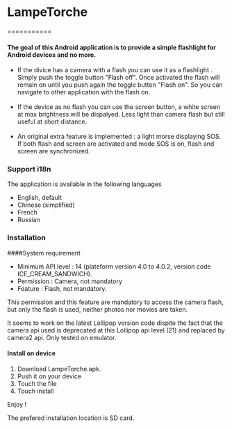 # LampeTorche
===========

#### The goal of this Android application is to provide a simple flashlight for Android devices and no more.
<ul>

  <li>If the divice has a camera with a flash you can use it as a flashlight . Simply push the toggle button "Flash off".
  Once activated the flash will remain on until you push again the toggle button "Flash on". So you can navigate to other 
  application with the flash on.</li><br>
  
  <li>If the device as no flash you can use the screen button, a white screen at max brightness will be dispalyed. Less light
  than camera flash but still useful at short distance.</li><br>
  
  <li>An original extra feature is implemented : a light morse displaying SOS.
  If both flash and screen are activated and mode SOS is on, flash and screen are synchronized.</li>
</ul>  
  
### Support i18n
  The application is available in the following languages
  <ul>
    <li> English, default</li>
    <li>Chinese (simplified)</li>
    <li> French</li>
    <li>Russian</li>
  </ul>
  
  
### Installation

####System requirement
<ul>
<li>Minimum API level : 14 (plateform version 4.0 to 4.0.2, version code ICE_CREAM_SANDWICH).</li>
<li>Permission : Camera, not mandatory</li>
<li>Feature : Flash, not mandatory.</li>
</ul>

This permission and this feature are mandatory to access the camera flash, but only the flash is used, neither photos nor 
movies are taken.

It seems to work on the latest Lollipop version code dispite the fact that the camera api used is deprecated at this 
Lollipop api level (21) and replaced by camera2 api. Only tested on emulator.


#### Install on device
1. Download LampeTorche.apk.
2. Push it on your device
3. Touch the file 
4. Touch install

Enjoy !

The prefered installation location is SD card.


  
  
    
  
